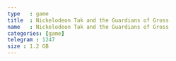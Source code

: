 ```yaml
---
type   : game
title  : Nickelodeon Tak and the Guardians of Gross
name   : Nickelodeon Tak and the Guardians of Gross
categories: [game]
telegram : 1247
size : 1.2 GB
---
```



